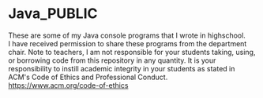 # Java_PUBLIC
These are some of my Java console programs that I wrote in highschool. <br>
I have received permission to share these programs from the department chair. 
Note to teachers, I am not responsible for your students taking, using, or borrowing code from this repository in any quantity. 
It is your responsibility to instill academic integrity in your students as stated in ACM's Code of Ethics and Professional Conduct. <br>
https://www.acm.org/code-of-ethics
